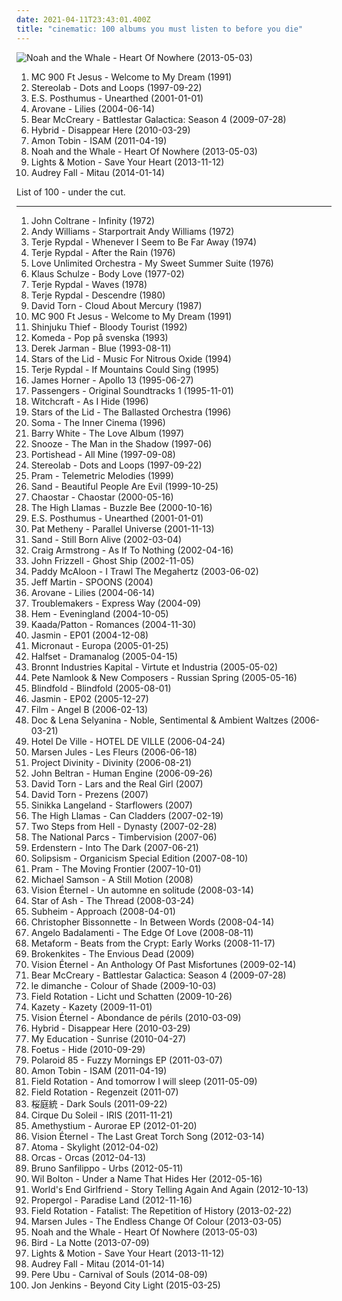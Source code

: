 ```yaml
---
date: 2021-04-11T23:43:01.400Z
title: "cinematic: 100 albums you must listen to before you die"
---
```

![Noah and the Whale - Heart Of Nowhere (2013-05-03)](http://coverartarchive.org/release/dbf53435-f8f0-43a8-97b0-c15b5e4b0508/4043016557-500.jpg "Noah and the Whale - Heart Of Nowhere (2013-05-03)")
<ol class="albums">
<li data-cover="http://coverartarchive.org/release/aae239f9-aadc-4fbc-97a1-8ee7d6ab3068/15785109020-500.jpg" data-tags="chillout, hip hop, classic, dreamy, cinematic, crossover, eclectic, faves, favs, primary, geniaal, wonderschoon, jazzy hip hop, tutka, beats for days, excellent lyricism, verschiedenes, 4nas, nadh, vemu, better than 2pac" role="button">MC 900 Ft Jesus - Welcome to My Dream (1991)</li>
<li data-cover="http://coverartarchive.org/release/ac08220a-ca91-3c93-b31b-b231270773af/11622727078-500.jpg" data-tags="lounge, electronic, post-rock" role="button">Stereolab - Dots and Loops (1997-09-22)</li>
<li data-cover="http://coverartarchive.org/release/c958fc3b-1a1a-4728-ae0b-a149eb5abfa9/8791017488-500.jpg" data-tags="new age" role="button">E.S. Posthumus - Unearthed (2001-01-01)</li>
<li data-cover="http://coverartarchive.org/release/8ddc1268-5d8c-4ef6-a15b-8c0d2a8f5456/5492614802-500.jpg" data-tags="ambient, idm" role="button">Arovane - Lilies (2004-06-14)</li>
<li data-cover="http://coverartarchive.org/release/05c2a1cc-b7cc-441e-bd59-861c316e8fd3/6580414278-500.jpg" data-tags="soundtrack" role="button">Bear McCreary - Battlestar Galactica: Season 4 (2009-07-28)</li>
<li data-cover="http://coverartarchive.org/release/009a01e7-774e-4d78-b435-e6d1defcbe76/3489385421-500.jpg" data-tags="electronica, trip-hop, alternative rock, breaks, breakbeat" role="button">Hybrid - Disappear Here (2010-03-29)</li>
<li data-cover="http://coverartarchive.org/release/d3264e30-5a8f-4522-a8e3-41afa62846fd/7923895295-500.jpg" data-tags="experimental, electronic, dubstep" role="button">Amon Tobin - ISAM (2011-04-19)</li>
<li data-cover="http://coverartarchive.org/release/dbf53435-f8f0-43a8-97b0-c15b5e4b0508/4043016557-500.jpg" data-tags="indie, cinematic, talking heads, listen to this, mercury records" role="button">Noah and the Whale - Heart Of Nowhere (2013-05-03)</li>
<li data-cover="http://coverartarchive.org/release/0ef78efa-06de-43e7-942c-1a50a2faf0ab/5757269369-500.jpg" data-tags="post-rock, epic, shoegaze, cinematic, post rock, movie soundtrack, save your heart" role="button">Lights & Motion - Save Your Heart (2013-11-12)</li>
<li data-cover="http://coverartarchive.org/release/1a91733a-0315-4fdf-950d-d234f311f9eb/7196364496-500.jpg" data-tags="instrumental, post-rock" role="button">Audrey Fall - Mitau (2014-01-14)</li>
</ol>
List of 100 - under the cut.
<!-- more -->

_________________

<ol class="albums">
<li data-cover="http://coverartarchive.org/release/61a42542-6217-4007-8d59-391d9d0ec881/4770861990-500.jpg" data-tags="free jazz" role="button">
John Coltrane - Infinity (1972)
</li>
<li data-cover="https://img.discogs.com/BNHVQhvbM9GOMHt3vCzmwNQN7o0=/fit-in/600x604/filters:strip_icc():format(jpeg):mode_rgb():quality(90)/discogs-images/R-5146717-1439743167-7115.jpeg.jpg" data-tags="crooners, 60s, male vocalists" role="button">
Andy Williams - Starportrait Andy Williams (1972)
</li>
<li data-cover="https://via.placeholder.com/450" data-tags="streamable jazzalbums" role="button">
Terje Rypdal - Whenever I Seem to Be Far Away (1974)
</li>
<li data-cover="http://coverartarchive.org/release/b27f0083-b0b5-3f40-84eb-7d1ad68d8cb5/28231055822-500.jpg" data-tags="jazz" role="button">
Terje Rypdal - After the Rain (1976)
</li>
<li data-cover="http://coverartarchive.org/release/f3c0c351-39ae-47b7-aed2-6831bb98855a/14906375181-500.jpg" data-tags="disco, soul, 70s, easy listening, funk, cinematic" role="button">
Love Unlimited Orchestra - My Sweet Summer Suite (1976)
</li>
<li data-cover="http://coverartarchive.org/release/9c7c26bd-2771-4501-8d03-bc5e184d9538/24665804575-500.jpg" data-tags="electronic" role="button">
Klaus Schulze - Body Love (1977-02)
</li>
<li data-cover="https://img.discogs.com/6xYNV4DICjisFaSTgFFd47F02JU=/fit-in/600x600/filters:strip_icc():format(jpeg):mode_rgb():quality(90)/discogs-images/R-5701939-1456953970-9443.jpeg.jpg" data-tags="ecm" role="button">
Terje Rypdal - Waves (1978)
</li>
<li data-cover="https://img.discogs.com/bmm7Qgx3MI_sAU9w3bNtM6uzCHQ=/fit-in/600x593/filters:strip_icc():format(jpeg):mode_rgb():quality(90)/discogs-images/R-2473266-1489840881-1414.jpeg.jpg" data-tags="ecm" role="button">
Terje Rypdal - Descendre (1980)
</li>
<li data-cover="http://coverartarchive.org/release/a7468e8a-01a2-48af-9d2f-87b9d4165697/24484079453-500.jpg" data-tags="jazz, progressive rock, ecm" role="button">
David Torn - Cloud About Mercury (1987)
</li>
<li data-cover="http://coverartarchive.org/release/aae239f9-aadc-4fbc-97a1-8ee7d6ab3068/15785109020-500.jpg" data-tags="chillout, hip hop, classic, dreamy, cinematic, crossover, eclectic, faves, favs, primary, geniaal, wonderschoon, jazzy hip hop, tutka, beats for days, excellent lyricism, verschiedenes, 4nas, nadh, vemu, better than 2pac" role="button">
MC 900 Ft Jesus - Welcome to My Dream (1991)
</li>
<li data-cover="http://coverartarchive.org/release/3ce258c2-edc5-4d02-a2b2-dafa90bd6fc4/5060126838-500.jpg" data-tags="electronic, ambient, dark ambient" role="button">
Shinjuku Thief - Bloody Tourist (1992)
</li>
<li data-cover="https://img.discogs.com/0aRfkNn66mGCMsiqttPvOnFBkF8=/fit-in/300x300/filters:strip_icc():format(jpeg):mode_rgb():quality(90)/discogs-images/R-1645242-1285451315.jpeg.jpg" data-tags="indie, experimental, indie pop, easy listening, chamber pop, cinematic, lounge, 90s, alternative pop, space age pop, art pop, lounge pop, cowbell indie" role="button">
Komeda - Pop på svenska (1993)
</li>
<li data-cover="http://coverartarchive.org/release/dcfad60c-e601-48cc-8a52-b6f6bf2ace79/15463619156-500.jpg" data-tags="ambient, experimental" role="button">
Derek Jarman - Blue (1993-08-11)
</li>
<li data-cover="http://coverartarchive.org/release/5da5b6e4-a53e-40bb-a2dc-66619605355c/1099619698-500.jpg" data-tags="ambient, drone" role="button">
Stars of the Lid - Music For Nitrous Oxide (1994)
</li>
<li data-cover="http://coverartarchive.org/release/fb581132-a5ca-4ff1-bac4-cbc2df5dcb6a/28114159888-500.jpg" data-tags="jazz, ecm, jazz guitar" role="button">
Terje Rypdal - If Mountains Could Sing (1995)
</li>
<li data-cover="https://img.discogs.com/NYi9C2z_wT4LMFXsRvhOGtS0xGk=/fit-in/600x526/filters:strip_icc():format(jpeg):mode_rgb():quality(90)/discogs-images/R-10855091-1505414560-6395.jpeg.jpg" data-tags="soundtrack" role="button">
James Horner - Apollo 13 (1995-06-27)
</li>
<li data-cover="http://coverartarchive.org/release/711946e6-0c3e-3b60-92dd-20e3ced9d0e5/6087710143-500.jpg" data-tags="electronic, ambient" role="button">
Passengers - Original Soundtracks 1 (1995-11-01)
</li>
<li data-cover="https://img.discogs.com/XahVPBctc7oijqxfj4A8QlwdmSk=/fit-in/600x603/filters:strip_icc():format(jpeg):mode_rgb():quality(90)/discogs-images/R-1476108-1223506300.jpeg.jpg" data-tags="chillout, cinematic, atmospheric" role="button">
Witchcraft - As I Hide (1996)
</li>
<li data-cover="http://coverartarchive.org/release/859acf52-fdaa-4755-ac35-289bffe2081e/4084262745-500.jpg" data-tags="ambient, drone" role="button">
Stars of the Lid - The Ballasted Orchestra (1996)
</li>
<li data-cover="http://coverartarchive.org/release/5c45fa19-5176-488e-b014-22dec3622e37/9706724021-500.jpg" data-tags="ambient" role="button">
Soma - The Inner Cinema (1996)
</li>
<li data-cover="http://coverartarchive.org/release/3231256c-a745-4469-bd74-285af482e041/17940764956-500.jpg" data-tags="soul, funk" role="button">
Barry White - The Love Album (1997)
</li>
<li data-cover="https://img.discogs.com/I0vh8Sjwwh-SJz6f9Tvg8LWKJEc=/fit-in/600x594/filters:strip_icc():format(jpeg):mode_rgb():quality(90)/discogs-images/R-3264-1601121727-1188.jpeg.jpg" data-tags="electronic, electronica, trip-hop, france" role="button">
Snooze - The Man in the Shadow (1997-06)
</li>
<li data-cover="http://coverartarchive.org/release/50f46351-2efa-4633-8fda-af8440f12b9b/16200813753-500.jpg" data-tags="acid jazz" role="button">
Portishead - All Mine (1997-09-08)
</li>
<li data-cover="http://coverartarchive.org/release/ac08220a-ca91-3c93-b31b-b231270773af/11622727078-500.jpg" data-tags="lounge, electronic, post-rock" role="button">
Stereolab - Dots and Loops (1997-09-22)
</li>
<li data-cover="http://coverartarchive.org/release/74f1c4fd-8768-4862-8bbb-13ec7d92f8a6/18480943434-500.jpg" data-tags="cinematic, toytronica, dream jazz, trip in the pram" role="button">
Pram - Telemetric Melodies (1999)
</li>
<li data-cover="https://img.discogs.com/i1c1uWUjs1eGHJRDk_OerJ3Kh0I=/fit-in/350x350/filters:strip_icc():format(jpeg):mode_rgb():quality(90)/discogs-images/R-182559-1162060801.jpeg.jpg" data-tags="cinematic, punk-funk, punk-jazz" role="button">
Sand - Beautiful People Are Evil (1999-10-25)
</li>
<li data-cover="http://coverartarchive.org/release/b2ec921a-0978-4a24-a1ef-24be706810a3/2856618513-500.jpg" data-tags="darkwave, neoclassical" role="button">
Chaostar - Chaostar (2000-05-16)
</li>
<li data-cover="https://img.discogs.com/8aDwZ8a2x_IBQu2qvk6mZdKNDV8=/fit-in/600x600/filters:strip_icc():format(jpeg):mode_rgb():quality(90)/discogs-images/R-1601755-1327650322.jpeg.jpg" data-tags="singer-songwriter, baroque pop, experimental pop, psychedelic, cinematic, 00s, soft pop, avant-pop, art pop, lounge pop, open, organcore" role="button">
The High Llamas - Buzzle Bee (2000-10-16)
</li>
<li data-cover="http://coverartarchive.org/release/c958fc3b-1a1a-4728-ae0b-a149eb5abfa9/8791017488-500.jpg" data-tags="new age" role="button">
E.S. Posthumus - Unearthed (2001-01-01)
</li>
<li data-cover="http://coverartarchive.org/release/72531818-3b64-410c-9079-71af1fb76cce/2529729935-500.jpg" data-tags="jazz, instrumental, fusion, cinematic, creativity, guitar jazz" role="button">
Pat Metheny - Parallel Universe (2001-11-13)
</li>
<li data-cover="https://img.discogs.com/L58SCip10DNd_QuVdFNbVz-bnRE=/fit-in/300x300/filters:strip_icc():format(jpeg):mode_rgb():quality(90)/discogs-images/R-1118002-1296435890.jpeg.jpg" data-tags="cinematic, punk-funk, punk-jazz" role="button">
Sand - Still Born Alive (2002-03-04)
</li>
<li data-cover="http://coverartarchive.org/release/fa36d534-179e-4252-ab32-adb2d1f72b63/8613776753-500.jpg" data-tags="ambient" role="button">
Craig Armstrong - As If To Nothing (2002-04-16)
</li>
<li data-cover="http://coverartarchive.org/release/384be1e1-da0b-49a7-8436-eb647c6aee01/19290721218-500.jpg" data-tags="soundtrack, instrumental, cinematic, spooky, scary, horror, creepy, score" role="button">
John Frizzell - Ghost Ship (2002-11-05)
</li>
<li data-cover="http://coverartarchive.org/release/09c08816-f537-445d-b7ef-b910f4069543/16464679334-500.jpg" data-tags="ambient, cinematic, lush, to explore, rock top, fmera album, mtltwd" role="button">
Paddy McAloon - I Trawl The Megahertz (2003-06-02)
</li>
<li data-cover="https://img.discogs.com/ou1iOUdCVtVWF-EvAc_Acn8KUpo=/fit-in/300x300/filters:strip_icc():format(jpeg):mode_rgb():quality(90)/discogs-images/R-4641740-1414015560-7431.jpeg.jpg" data-tags="electronic, folk, downtempo, acoustic, cinematic" role="button">
Jeff Martin - SPOONS (2004)
</li>
<li data-cover="http://coverartarchive.org/release/8ddc1268-5d8c-4ef6-a15b-8c0d2a8f5456/5492614802-500.jpg" data-tags="ambient, idm" role="button">
Arovane - Lilies (2004-06-14)
</li>
<li data-cover="http://coverartarchive.org/release/ae9f29c4-582c-31d7-9413-84772ac77707/1230911704-500.jpg" data-tags="downtempo" role="button">
Troublemakers - Express Way (2004-09)
</li>
<li data-cover="http://coverartarchive.org/release/b2355813-710a-49cb-8f00-cb157758a019/15697759311-500.jpg" data-tags="folk, americana" role="button">
Hem - Eveningland (2004-10-05)
</li>
<li data-cover="http://coverartarchive.org/release/b34454dd-65b5-4ae9-8fc0-db1e843dc936/25898561406-500.jpg" data-tags="avant-garde, experimental" role="button">
Kaada/Patton - Romances (2004-11-30)
</li>
<li data-cover="http://coverartarchive.org/release/4186ee51-446c-43a6-9a3a-3faa1113f73c/1325336282-500.jpg" data-tags="indie, instrumental, math rock, post-rock, minimal, cinematic, postrock, hypnotic, post rock, soundscapes, guitar music, free albums, annes" role="button">
Jasmin - EP01 (2004-12-08)
</li>
<li data-cover="https://img.discogs.com/1LmzhcN8Z4tk35tgLljaCy_6xKM=/fit-in/300x300/filters:strip_icc():format(jpeg):mode_rgb():quality(90)/discogs-images/R-491905-1143418354.jpeg.jpg" data-tags="electronic, electronica, indie, dark, cinematic, creative commons, positron records, melodic electronica, sister machine gun, micronaut" role="button">
Micronaut - Europa (2005-01-25)
</li>
<li data-cover="https://img.discogs.com/STNEopg_0uaLKjwbXEwE_u-Bdbo=/fit-in/300x278/filters:strip_icc():format(jpeg):mode_rgb():quality(90)/discogs-images/R-454555-1115752438.jpg.jpg" data-tags="electronic, relaxing, irish" role="button">
Halfset - Dramanalog (2005-04-15)
</li>
<li data-cover="http://coverartarchive.org/release/46b88940-d989-4ff2-9dc4-a95e99e1850b/6639801263-500.jpg" data-tags="electronica, melodic, cinematic, bristol, melancholy, noir, dusseldorf, choke, victorian, hasselhoff, gravenhurst, webertron, musical-box" role="button">
Bronnt Industries Kapital - Virtute et Industria (2005-05-02)
</li>
<li data-cover="https://img.discogs.com/F-oU6_7lqsGwiksbntK2_P8Sb4U=/fit-in/573x566/filters:strip_icc():format(jpeg):mode_rgb():quality(90)/discogs-images/R-474238-1192271863.jpeg.jpg" data-tags="cinematic, space ambient" role="button">
Pete Namlook & New Composers - Russian Spring (2005-05-16)
</li>
<li data-cover="http://coverartarchive.org/release/9eaa7ce8-4048-4fa7-b73d-dfc838fa3074/9605540179-500.jpg" data-tags="post-rock" role="button">
Blindfold - Blindfold (2005-08-01)
</li>
<li data-cover="http://coverartarchive.org/release/bf25876f-63c8-4364-a596-da4c24cec083/1324532578-500.jpg" data-tags="indie, post-rock" role="button">
Jasmin - EP02 (2005-12-27)
</li>
<li data-cover="http://coverartarchive.org/release/56c4733c-2257-440c-b7d8-5691e0d0712b/20197133057-500.jpg" data-tags="greek alternative rock" role="button">
Film - Angel B (2006-02-13)
</li>
<li data-cover="http://coverartarchive.org/release/b8b05db0-7c71-3354-a58b-2e64bf871b07/1087971489-500.jpg" data-tags="meditative" role="button">
Doc & Lena Selyanina - Noble, Sentimental & Ambient Waltzes (2006-03-21)
</li>
<li data-cover="https://img.discogs.com/w-tBECocLjYoNIGMLlTdtiOe76c=/fit-in/600x604/filters:strip_icc():format(jpeg):mode_rgb():quality(90)/discogs-images/R-7383041-1440326051-6636.jpeg.jpg" data-tags="other-worldly" role="button">
Hotel De Ville - HOTEL DE VILLE (2006-04-24)
</li>
<li data-cover="http://coverartarchive.org/release/41d8f3a8-3bf7-4b41-91fb-b17a57f5120b/14490068133-500.jpg" data-tags="ambient" role="button">
Marsen Jules - Les Fleurs (2006-06-18)
</li>
<li data-cover="https://img.discogs.com/1XQ5G2ix3Ax50Y3WMl6AJIKLIUM=/fit-in/299x300/filters:strip_icc():format(jpeg):mode_rgb():quality(90)/discogs-images/R-3459271-1331208181.jpeg.jpg" data-tags="ambient" role="button">
Project Divinity - Divinity (2006-08-21)
</li>
<li data-cover="http://coverartarchive.org/release/f5d2f499-c0bb-4df3-9363-4f8ed63de886/7844227366-500.jpg" data-tags="electronica" role="button">
John Beltran - Human Engine (2006-09-26)
</li>
<li data-cover="https://img.discogs.com/tyP4qSVk32vWeUHkKREkaPp0J18=/fit-in/600x597/filters:strip_icc():format(jpeg):mode_rgb():quality(90)/discogs-images/R-4286908-1462084600-1770.png.jpg" data-tags="soundtrack" role="button">
David Torn - Lars and the Real Girl (2007)
</li>
<li data-cover="http://coverartarchive.org/release/70a664bb-6056-4307-a3b4-a43697d79fdf/26436473231-500.jpg" data-tags="jazz, avantgarde, avant-garde, ecm" role="button">
David Torn - Prezens (2007)
</li>
<li data-cover="https://img.discogs.com/-b7mu7adDh0g0mxpCCAlNOcwjso=/fit-in/600x528/filters:strip_icc():format(jpeg):mode_rgb():quality(90)/discogs-images/R-1638009-1509027400-5430.jpeg.jpg" data-tags="ecm" role="button">
Sinikka Langeland - Starflowers (2007)
</li>
<li data-cover="https://img.discogs.com/oxbftdAjRWfa2QXnUetfcaLU8qI=/fit-in/600x399/filters:strip_icc():format(jpeg):mode_rgb():quality(90)/discogs-images/R-5732803-1401173171-7229.jpeg.jpg" data-tags="chamber pop" role="button">
The High Llamas - Can Cladders (2007-02-19)
</li>
<li data-cover="http://coverartarchive.org/release/da930827-099c-4595-855d-8ff5487c397c/7891234363-500.jpg" data-tags="soundtrack, choir, cinematic, orchestral epic" role="button">
Two Steps from Hell - Dynasty (2007-02-28)
</li>
<li data-cover="https://img.discogs.com/w6cSQ3VKnbkG5e3UKdtDqq2VQno=/fit-in/320x320/filters:strip_icc():format(jpeg):mode_rgb():quality(90)/discogs-images/R-2697115-1296993179.jpeg.jpg" data-tags="hip hop, montreal, quebec" role="button">
The National Parcs - Timbervision (2007-06)
</li>
<li data-cover="https://img.discogs.com/jawX9f6UPfDu_FIl_GhDyDKmERI=/fit-in/600x595/filters:strip_icc():format(jpeg):mode_rgb():quality(90)/discogs-images/R-2491726-1286963959.jpeg.jpg" data-tags="soundtrack, classical, instrumental, epic, new age, cinematic, symphonic, fantasy, neoclassical, have to check, neoclassical fantasy music" role="button">
Erdenstern - Into The Dark (2007-06-21)
</li>
<li data-cover="https://img.discogs.com/sMdc895yhDpey4kGk4fx1AHl9DQ=/fit-in/300x300/filters:strip_icc():format(jpeg):mode_rgb():quality(90)/discogs-images/R-1036759-1186749298.jpeg.jpg" data-tags="soundtrack, chillout, electronic, electronica, ambient, experimental, downtempo, electro, idm, cinematic, film, glitch, film music, lush" role="button">
Solipsism - Organicism Special Edition (2007-08-10)
</li>
<li data-cover="https://img.discogs.com/FKSmemFNRDYknIRFuX1ofbAG8DI=/fit-in/532x463/filters:strip_icc():format(jpeg):mode_rgb():quality(90)/discogs-images/R-1060796-1364503394-4524.jpeg.jpg" data-tags="experimental, post-rock, experimental pop, cinematic, toytronica, avant-pop, dream jazz, she sings so sweetly, music trip, trip in the pram" role="button">
Pram - The Moving Frontier (2007-10-01)
</li>
<li data-cover="https://img.discogs.com/46dad272331b770e45c28eea695bf30f59a15b86/images/spacer.gif" data-tags="classical, chill, instrumental, solo, contemporary, modern, romantic, new age, melodic, cinematic, debussy, haunting, composer, emotional, relaxing, calming, soulful, erik satie, piano music, john williams, film music, dynamic, emotive, powerful, enya, classical piano, rapture, samson, ludwig van beethoven, mozart, beethoven, pianist, michael, piano solo, serene, chopin, jerry goldsmith, impressionism, classical music, movie music, contemporary instrumental, ennio morricone, yann tiersen, keith jarrett, solo piano, captivating, contemporary piano, instrumentalist, classical pop, new age piano, new age music, modern piano, contemporary music, soloist, claude debussy, impressionistic, ralph vaughan williams, yanni, wolfgang amadeus mozart, solo instrumental, instrumental music, instrumental piano, contemporary instrumental music, provoking, james horner, jim brickman, frederick chopin, michael nyman, david nevue, sheet music, nicholas gunn, david lanz, suzanne ciani, piano sheet music, william joseph, stephan moccio, modern piano solo, solo piano music, solo piano sheet music, a still motion, clara ponty, michael samson, still motion productions, until tomorrow comes" role="button">
Michael Samson - A Still Motion (2008)
</li>
<li data-cover="http://coverartarchive.org/release/4f337fae-9026-4b10-9a54-8c37e687de3c/16423326140-500.jpg" data-tags="instrumental, emo, ambient, indie rock, post-rock, minimal, shoegaze, cinematic, atmospheric, dream pop, drone, space rock, ethereal, minimalism, montreal, dark ambient, ambiance, shoegazing, minimalist, concept album, minimalistic, dream rock, melogaze, emotional music, triskalyon, alexandre julien" role="button">
Vision Éternel - Un automne en solitude (2008-03-14)
</li>
<li data-cover="https://img.discogs.com/GcJHvC1Lw2Vlg3hZpuAwirBrdXo=/fit-in/600x600/filters:strip_icc():format(jpeg):mode_rgb():quality(90)/discogs-images/R-1337906-1377267329-3961.jpeg.jpg" data-tags="experimental, cinematic, avant-garde" role="button">
Star of Ash - The Thread (2008-03-24)
</li>
<li data-cover="https://img.discogs.com/IbMuPSU7awPxdRyUdt_Nl1rAHlg=/fit-in/600x543/filters:strip_icc():format(jpeg):mode_rgb():quality(90)/discogs-images/R-1225596-1329953361.jpeg.jpg" data-tags="ambient, downtempo" role="button">
Subheim - Approach (2008-04-01)
</li>
<li data-cover="https://img.discogs.com/qdpxEl-x9hjt9FU7JY1_li8QxOE=/fit-in/600x540/filters:strip_icc():format(jpeg):mode_rgb():quality(90)/discogs-images/R-1313380-1581695655-5164.jpeg.jpg" data-tags="ambient, kranky" role="button">
Christopher Bissonnette - In Between Words (2008-04-14)
</li>
<li data-cover="https://img.discogs.com/9RMj8wssnec0sltbjNsdfjKUlIM=/fit-in/600x600/filters:strip_icc():format(jpeg):mode_rgb():quality(90)/discogs-images/R-7191906-1435791835-1761.jpeg.jpg" data-tags="soundtrack" role="button">
Angelo Badalamenti - The Edge Of Love (2008-08-11)
</li>
<li data-cover="http://coverartarchive.org/release/1f3ec454-6e03-4f8c-a966-8f76d0c9d2a2/5843634874-500.jpg" data-tags="cinematic, bumper, resent radio, cinematic cuts" role="button">
Metaform - Beats from the Crypt: Early Works (2008-11-17)
</li>
<li data-cover="https://img.discogs.com/ZPnMNFkQP1nCUfYAjD7x6v0tg1A=/fit-in/600x600/filters:strip_icc():format(jpeg):mode_rgb():quality(90)/discogs-images/R-15653528-1595290507-7628.png.jpg" data-tags="soundtrack, chillout, electronic, electronica, indie, ambient, experimental, downtempo, indietronica, cinematic, soundscape, contemplative, illbient, intelligent, dark ambient, sci-fi, netlabel, free music, science fiction, brooding, time travel, pensive, pixies palace, anti-genre, thematic, chillbient, metafiction" role="button">
Brokenkites - The Envious Dead (2009)
</li>
<li data-cover="http://coverartarchive.org/release/1074e135-85a0-42ee-a59a-21337553f7f8/16423349997-500.jpg" data-tags="instrumental, emo, ambient, indie rock, post-rock, minimal, shoegaze, cinematic, atmospheric, dream pop, drone, space rock, ethereal, minimalism, montreal, dark ambient, ambiance, shoegazing, minimalist, concept album, minimalistic, dream rock, melogaze, emotional music, triskalyon, alexandre julien" role="button">
Vision Éternel - An Anthology Of Past Misfortunes (2009-02-14)
</li>
<li data-cover="http://coverartarchive.org/release/05c2a1cc-b7cc-441e-bd59-861c316e8fd3/6580414278-500.jpg" data-tags="soundtrack" role="button">
Bear McCreary - Battlestar Galactica: Season 4 (2009-07-28)
</li>
<li data-cover="http://coverartarchive.org/release/bdfbf247-0a72-447e-992b-7a54dbcb9d0e/13526491399-500.jpg" data-tags="trip-hop, jazz, alternative, experimental, post-rock, downtempo, cinematic" role="button">
le dimanche - Colour of Shade (2009-10-03)
</li>
<li data-cover="https://img.discogs.com/zjvkc6dKy_Ppbz4HEq04coFKfso=/fit-in/600x533/filters:strip_icc():format(jpeg):mode_rgb():quality(90)/discogs-images/R-1990760-1415519382-1435.jpeg.jpg" data-tags="ambient, electronic" role="button">
Field Rotation - Licht und Schatten (2009-10-26)
</li>
<li data-cover="https://img.discogs.com/2K1r4on57ty9KpHtqAlTEbS7t8E=/fit-in/500x459/filters:strip_icc():format(jpeg):mode_rgb():quality(90)/discogs-images/R-2435718-1283914494.jpeg.jpg" data-tags="cinematic, elektro, future pop, uberplatte, new weird czech" role="button">
Kazety - Kazety (2009-11-01)
</li>
<li data-cover="http://coverartarchive.org/release/1a452707-ebe7-4438-91d8-d8a0e6b96e11/16423399200-500.jpg" data-tags="instrumental, emo, ambient, indie rock, post-rock, minimal, shoegaze, cinematic, atmospheric, dream pop, drone, space rock, ethereal, minimalism, montreal, dark ambient, ambiance, shoegazing, minimalist, concept album, minimalistic, dream rock, melogaze, emotional music, triskalyon, alexandre julien" role="button">
Vision Éternel - Abondance de périls (2010-03-09)
</li>
<li data-cover="http://coverartarchive.org/release/009a01e7-774e-4d78-b435-e6d1defcbe76/3489385421-500.jpg" data-tags="electronica, trip-hop, alternative rock, breaks, breakbeat" role="button">
Hybrid - Disappear Here (2010-03-29)
</li>
<li data-cover="http://coverartarchive.org/release/3079f5e4-9306-4fff-84ad-403f2546cebf/4801344877-500.jpg" data-tags="post-rock" role="button">
My Education - Sunrise (2010-04-27)
</li>
<li data-cover="https://img.discogs.com/zwHoPny1_RAa6Ouu92B6nr0n8hs=/fit-in/597x510/filters:strip_icc():format(jpeg):mode_rgb():quality(90)/discogs-images/R-2494447-1287099481.jpeg.jpg" data-tags="cinematic" role="button">
Foetus - Hide (2010-09-29)
</li>
<li data-cover="https://via.placeholder.com/450" data-tags="chillout, electronic, indie, vocal, alternative, folk, ambient, london, cinematic, drum and bass, chill-out, asian underground, down-tempo, tabla, folktronic, independant, eastern electronic, fuzzy morning" role="button">
Polaroid 85 - Fuzzy Mornings EP (2011-03-07)
</li>
<li data-cover="http://coverartarchive.org/release/d3264e30-5a8f-4522-a8e3-41afa62846fd/7923895295-500.jpg" data-tags="experimental, electronic, dubstep" role="button">
Amon Tobin - ISAM (2011-04-19)
</li>
<li data-cover="https://img.discogs.com/q0VNFGS23p5DVJ23W0vDoiwefjw=/fit-in/270x270/filters:strip_icc():format(jpeg):mode_rgb():quality(90)/discogs-images/R-2880055-1305397326.jpeg.jpg" data-tags="electronic, instrumental, ambient, contemporary, cinematic, soundscape, melancholy, melancholic, sound sculpture" role="button">
Field Rotation - And tomorrow I will sleep (2011-05-09)
</li>
<li data-cover="https://img.discogs.com/ICvHtNNtHkB2aVSveCs-s2zXKLM=/fit-in/180x180/filters:strip_icc():format(jpeg):mode_rgb():quality(90)/discogs-images/R-2977372-1310070273.jpeg.jpg" data-tags="ambient" role="button">
Field Rotation - Regenzeit (2011-07)
</li>
<li data-cover="http://coverartarchive.org/release/ab4affc7-854a-41fa-8172-db1e7510c714/25548868284-500.jpg" data-tags="soundtrack, video game music, videogame score" role="button">
桜庭統 - Dark Souls (2011-09-22)
</li>
<li data-cover="https://img.discogs.com/PpmXzSORf2YZ-LY2fhJ4TVVy7uE=/fit-in/440x433/filters:strip_icc():format(jpeg):mode_rgb():quality(90)/discogs-images/R-3821989-1345763850-4315.jpeg.jpg" data-tags="danny elfman" role="button">
Cirque Du Soleil - IRIS (2011-11-21)
</li>
<li data-cover="http://coverartarchive.org/release/8f4ee17b-0e9e-4d94-b94a-7feb76ea1ce0/21201243551-500.jpg" data-tags="instrumental, ambient" role="button">
Amethystium - Aurorae EP (2012-01-20)
</li>
<li data-cover="http://coverartarchive.org/release/29d09717-913e-4202-b1bd-3df544cf6cf0/16423411034-500.jpg" data-tags="instrumental, emo, ambient, indie rock, post-rock, minimal, shoegaze, cinematic, atmospheric, dream pop, drone, space rock, ethereal, minimalism, montreal, dark ambient, ambiance, shoegazing, minimalist, concept album, minimalistic, dream rock, melogaze, emotional music, triskalyon, alexandre julien" role="button">
Vision Éternel - The Last Great Torch Song (2012-03-14)
</li>
<li data-cover="http://coverartarchive.org/release/08348c2a-ce8b-44eb-bc0c-e675606fee02/5708380472-500.jpg" data-tags="post-rock" role="button">
Atoma - Skylight (2012-04-02)
</li>
<li data-cover="http://coverartarchive.org/release/5fbdacb8-e9e9-4115-b08a-6887fbff6971/22331983930-500.jpg" data-tags="ambient" role="button">
Orcas - Orcas (2012-04-13)
</li>
<li data-cover="http://coverartarchive.org/release/23466525-7530-4733-acf0-ae7e5468ecab/6943845921-500.jpg" data-tags="ambient, field recordings, electroacoustic, electronic" role="button">
Bruno Sanfilippo - Urbs (2012-05-11)
</li>
<li data-cover="http://coverartarchive.org/release/d81db5cd-416a-4aa0-ba92-48dc8bbe37b8/1267570424-500.jpg" data-tags="instrumental, cinematic, atmospheric, melancholy, ethereal, melancholic, minimalist" role="button">
Wil Bolton - Under a Name That Hides Her (2012-05-16)
</li>
<li data-cover="http://coverartarchive.org/release/ee641e7e-07bc-4c47-925d-90cbaa3e4620/2590662996-500.jpg" data-tags="electronic, japanese, post-rock, cinematic, modern classical, experimental stuff i cannot put my finger on" role="button">
World's End Girlfriend - Story Telling Again And Again (2012-10-13)
</li>
<li data-cover="http://coverartarchive.org/release/8cd462da-46ff-48bd-ba34-d3afe25d76c7/3284683165-500.jpg" data-tags="industrial, cinematic, field recording, nox-aeternus" role="button">
Propergol - Paradise Land (2012-11-16)
</li>
<li data-cover="https://img.discogs.com/X_5t6P91Z4eYeRXHROOy3AUlvkg=/fit-in/600x600/filters:strip_icc():format(jpeg):mode_rgb():quality(90)/discogs-images/R-4295792-1361014724-3588.jpeg.jpg" data-tags="alternative, cinematic, atmospheric, melancholy, ethereal, modern classical" role="button">
Field Rotation - Fatalist: The Repetition of History (2013-02-22)
</li>
<li data-cover="https://img.discogs.com/k--XoU9Zbg6yjDcS8yS0iBbXBUs=/fit-in/590x590/filters:strip_icc():format(jpeg):mode_rgb():quality(90)/discogs-images/R-4362122-1362849393-9671.jpeg.jpg" data-tags="ambient, cinematic, atmospheric" role="button">
Marsen Jules - The Endless Change Of Colour (2013-03-05)
</li>
<li data-cover="http://coverartarchive.org/release/dbf53435-f8f0-43a8-97b0-c15b5e4b0508/4043016557-500.jpg" data-tags="indie, cinematic, talking heads, listen to this, mercury records" role="button">
Noah and the Whale - Heart Of Nowhere (2013-05-03)
</li>
<li data-cover="http://coverartarchive.org/release/3c6da74f-4e02-43d0-a594-4cd09aac749e/6042979903-500.jpg" data-tags="chill, soul, ambient, cinematic, bird, rnb, la notte, aaron bird" role="button">
Bird - La Notte (2013-07-09)
</li>
<li data-cover="http://coverartarchive.org/release/0ef78efa-06de-43e7-942c-1a50a2faf0ab/5757269369-500.jpg" data-tags="post-rock, epic, shoegaze, cinematic, post rock, movie soundtrack, save your heart" role="button">
Lights & Motion - Save Your Heart (2013-11-12)
</li>
<li data-cover="http://coverartarchive.org/release/1a91733a-0315-4fdf-950d-d234f311f9eb/7196364496-500.jpg" data-tags="instrumental, post-rock" role="button">
Audrey Fall - Mitau (2014-01-14)
</li>
<li data-cover="https://img.discogs.com/cfc9e7fd50d7c9c08931869b95f6849a01d0635d/images/spacer.gif" data-tags="cinematic, surreal, fire records, avant-garage, merkliste, carnival of souls, fixed prog-rock" role="button">
Pere Ubu - Carnival of Souls (2014-08-09)
</li>
<li data-cover="https://img.discogs.com/Nw21j5Aq0txA3pxcvBM3KXvFtH0=/fit-in/600x600/filters:strip_icc():format(jpeg):mode_rgb():quality(90)/discogs-images/R-424658-1417181093-4896.jpeg.jpg" data-tags="ambient" role="button">
Jon Jenkins - Beyond City Light (2015-03-25)
</li>
</ol>
